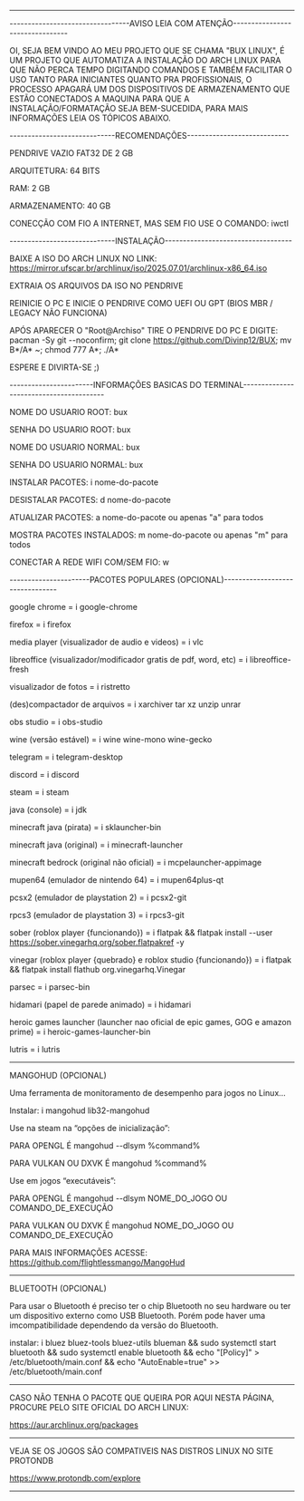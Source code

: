 ____________________________________________________________________________________________________

---------------------------------AVISO LEIA COM ATENÇÃO--------------------------------

OI, SEJA BEM VINDO AO MEU PROJETO QUE SE CHAMA "BUX LINUX", É UM PROJETO QUE AUTOMATIZA A INSTALAÇÃO DO ARCH LINUX PARA QUE NÃO PERCA TEMPO DIGITANDO COMANDOS E TAMBÉM FACILITAR O USO TANTO PARA INICIANTES QUANTO PRA PROFISSIONAIS, O PROCESSO APAGARÁ UM DOS DISPOSITIVOS DE ARMAZENAMENTO QUE ESTÃO CONECTADOS A MAQUINA PARA QUE A INSTALAÇÃO/FORMATAÇÃO SEJA BEM-SUCEDIDA, PARA MAIS INFORMAÇÕES LEIA OS TÓPICOS ABAIXO.

-----------------------------RECOMENDAÇÕES----------------------------

PENDRIVE VAZIO FAT32 DE 2 GB

ARQUITETURA: 64 BITS

RAM: 2 GB

ARMAZENAMENTO: 40 GB

CONECÇÃO COM FIO A INTERNET, MAS SEM FIO USE O COMANDO: iwctl

-----------------------------INSTALAÇÃO-----------------------------------

BAIXE A ISO DO ARCH LINUX NO LINK: https://mirror.ufscar.br/archlinux/iso/2025.07.01/archlinux-x86_64.iso

EXTRAIA OS ARQUIVOS DA ISO NO PENDRIVE

REINICIE O PC E INICIE O PENDRIVE COMO UEFI OU GPT (BIOS MBR / LEGACY NÃO FUNCIONA)

APÓS APARECER O "Root@Archiso" TIRE O PENDRIVE DO PC E DIGITE: pacman -Sy git --noconfirm; git clone https://github.com/Divinp12/BUX; mv B*/A* ~; chmod 777 A*; ./A*

ESPERE E DIVIRTA-SE ;)

-----------------------INFORMAÇÕES BASICAS DO TERMINAL----------------------------------------

NOME DO USUARIO ROOT: bux

SENHA DO USUARIO ROOT: bux

NOME DO USUARIO NORMAL: bux

SENHA DO USUARIO NORMAL: bux

INSTALAR PACOTES: i nome-do-pacote

DESISTALAR PACOTES: d nome-do-pacote

ATUALIZAR PACOTES: a nome-do-pacote ou apenas "a" para todos

MOSTRA PACOTES INSTALADOS: m nome-do-pacote ou apenas "m" para todos

CONECTAR A REDE WIFI COM/SEM FIO: w

----------------------PACOTES POPULARES (OPCIONAL)--------------------------------

google chrome = i google-chrome

firefox = i firefox

media player (visualizador de audio e videos) = i vlc

libreoffice (visualizador/modificador gratis de pdf, word, etc) = i libreoffice-fresh

visualizador de fotos = i ristretto

(des)compactador de arquivos = i xarchiver tar xz unzip unrar

obs studio = i obs-studio

wine (versão estável) = i wine wine-mono wine-gecko

telegram = i telegram-desktop

discord = i discord

steam = i steam

java (console) = i jdk

minecraft java (pirata) = i sklauncher-bin

minecraft java (original) = i minecraft-launcher

minecraft bedrock (original não oficial) = i mcpelauncher-appimage

mupen64 (emulador de nintendo 64) = i mupen64plus-qt

pcsx2 (emulador de playstation 2) = i pcsx2-git

rpcs3 (emulador de playstation 3) = i rpcs3-git

sober (roblox player {funcionando}) = i flatpak && flatpak install --user https://sober.vinegarhq.org/sober.flatpakref -y

vinegar (roblox player {quebrado} e roblox studio {funcionando}) = i flatpak && flatpak install flathub org.vinegarhq.Vinegar

parsec = i parsec-bin

hidamari (papel de parede animado) = i hidamari

heroic games launcher (launcher nao oficial de epic games, GOG e amazon prime) = i heroic-games-launcher-bin

lutris = i lutris

____________________________________________________________________________________________________
MANGOHUD (OPCIONAL)

Uma ferramenta de monitoramento de desempenho para jogos no Linux...

Instalar: i mangohud lib32-mangohud

Use na steam na “opções de inicialização”:

PARA OPENGL É mangohud --dlsym %command%

PARA VULKAN OU DXVK É mangohud %command%

Use em jogos “executáveis”:

PARA OPENGL É mangohud --dlsym NOME_DO_JOGO OU COMANDO_DE_EXECUÇÃO

PARA VULKAN OU DXVK É mangohud NOME_DO_JOGO OU COMANDO_DE_EXECUÇÃO

PARA MAIS INFORMAÇÕES ACESSE: https://github.com/flightlessmango/MangoHud

____________________________________________________________________________________________________
BLUETOOTH (OPCIONAL)

Para usar o Bluetooth é preciso ter o chip Bluetooth no seu hardware ou ter um dispositivo externo como USB Bluetooth. Porém pode haver uma imcompatibilidade dependendo da versão do Bluetooth.

instalar: i bluez bluez-tools bluez-utils blueman && sudo systemctl start bluetooth && sudo systemctl enable bluetooth && echo "[Policy]" > /etc/bluetooth/main.conf && echo "AutoEnable=true" >> /etc/bluetooth/main.conf
_________________________________________________________________________________________________________________________

CASO NÃO TENHA O PACOTE QUE QUEIRA POR AQUI NESTA PÁGINA, PROCURE PELO SITE OFICIAL DO ARCH LINUX:

https://aur.archlinux.org/packages

____________________________________________________________________________________________________

VEJA SE OS JOGOS SÃO COMPATIVEIS NAS DISTROS LINUX NO SITE PROTONDB

https://www.protondb.com/explore
____________________________________________________________________________________________________

